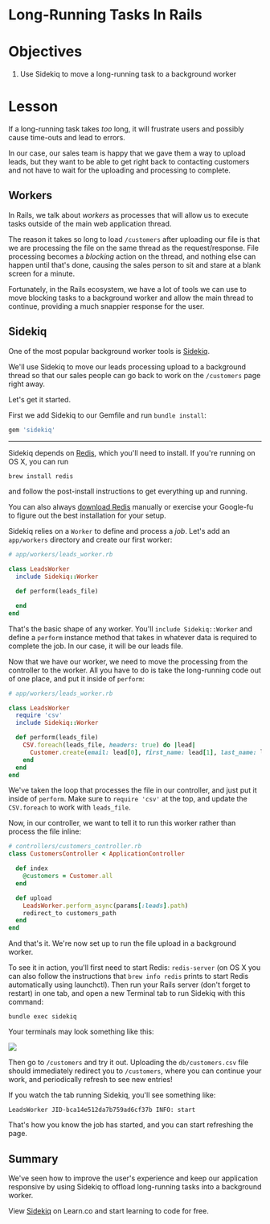 # Long-Running Tasks In Rails

# Objectives

1. Use Sidekiq to move a long-running task to a background worker

# Lesson

If a long-running task takes *too* long, it will frustrate users and possibly cause time-outs and lead to errors.

In our case, our sales team is happy that we gave them a way to upload leads, but they want to be able to get right back to contacting customers and not have to wait for the uploading and processing to complete.

## Workers

In Rails, we talk about *workers* as processes that will allow us to execute tasks outside of the main web application thread.

The reason it takes so long to load `/customers` after uploading our file is that we are processing the file on the same thread as the request/response. File processing becomes a *blocking* action on the thread, and nothing else can happen until that's done, causing the sales person to sit and stare at a blank screen for a minute.

Fortunately, in the Rails ecosystem, we have a lot of tools we can use to move blocking tasks to a background worker and allow the main thread to continue, providing a much snappier response for the user.

## Sidekiq

One of the most popular background worker tools is [Sidekiq](https://github.com/mperham/sidekiq).

We'll use Sidekiq to move our leads processing upload to a background thread so that our sales people can go back to work on the `/customers` page right away.

Let's get it started.

First we add Sidekiq to our Gemfile and run `bundle install`:

```ruby
gem 'sidekiq'
```
****
Sidekiq depends on [Redis](http://redis.io/), which you'll need to install. If you're running on OS X, you can run

```bash
brew install redis
```

and follow the post-install instructions to get everything up and running.

You can also always [download Redis](http://redis.io/download) manually or exercise your Google-fu to figure out the best installation for your setup.

Sidekiq relies on a `Worker` to define and process a *job*. Let's add an `app/workers` directory and create our first worker:

```ruby
# app/workers/leads_worker.rb

class LeadsWorker
  include Sidekiq::Worker

  def perform(leads_file)

  end
end
```

That's the basic shape of any worker. You'll `include Sidekiq::Worker` and define a `perform` instance method that takes in whatever data is required to complete the job. In our case, it will be our leads file.

Now that we have our worker, we need to move the processing from the controller to the worker. All you have to do is take the long-running code out of one place, and put it inside of `perform`:

```ruby
# app/workers/leads_worker.rb

class LeadsWorker
  require 'csv'
  include Sidekiq::Worker

  def perform(leads_file)
    CSV.foreach(leads_file, headers: true) do |lead|
      Customer.create(email: lead[0], first_name: lead[1], last_name: lead[2])
    end
  end
end
```

We've taken the loop that processes the file in our controller, and just put it inside of `perform`. Make sure to `require 'csv'` at the top, and update the `CSV.foreach` to work with `leads_file`.

Now, in our controller, we want to tell it to run this worker rather than process the file inline:

```ruby
# controllers/customers_controller.rb
class CustomersController < ApplicationController

  def index
    @customers = Customer.all
  end

  def upload
    LeadsWorker.perform_async(params[:leads].path)
    redirect_to customers_path
  end
end
```

And that's it. We're now set up to run the file upload in a background worker.

To see it in action, you'll first need to start Redis: `redis-server` (on OS X you can also follow the instructions that `brew info redis` prints to start Redis automatically using launchctl). Then run your Rails server (don't forget to restart) in one tab, and open a new Terminal tab to run Sidekiq with this command:

`bundle exec sidekiq`

Your terminals may look something like this:

![][sidekiq-redis-terminal]

Then go to `/customers` and try it out. Uploading the `db/customers.csv` file should immediately redirect you to `/customers`, where you can continue your work, and periodically refresh to see new entries!

If you watch the tab running Sidekiq, you'll see something like:

`LeadsWorker JID-bca14e512da7b759ad6cf37b INFO: start`

That's how you know the job has started, and you can start refreshing the page.

## Summary

We've seen how to improve the user's experience and keep our application responsive by using Sidekiq to offload long-running tasks into a background worker.

[sidekiq-redis-terminal]: https://learn-verified.s3.amazonaws.com/sidekiq-redis-terminal.png

<p class='util--hide'>View <a href='https://learn.co/lessons/rails-sidekiq-readme'>Sidekiq</a> on Learn.co and start learning to code for free.</p>
